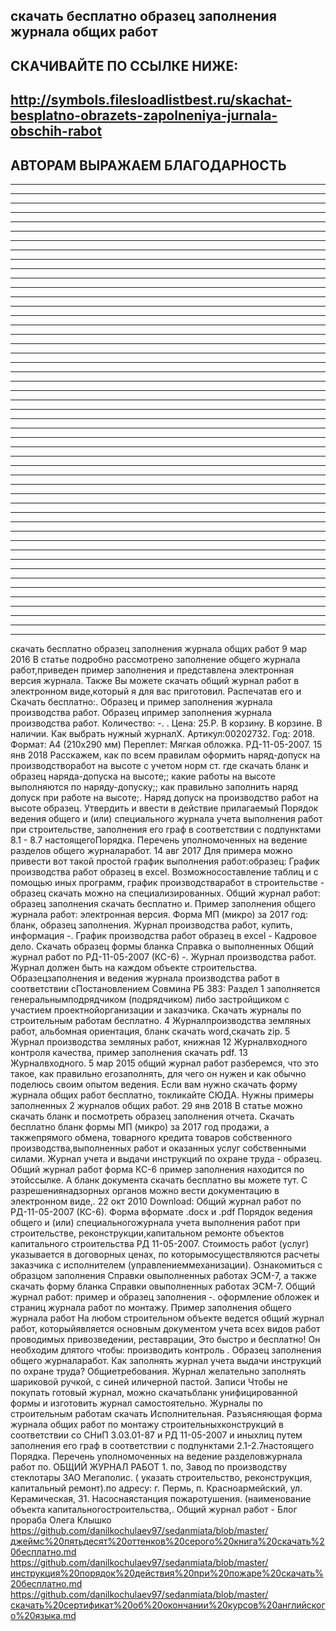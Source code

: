 скачать бесплатно образец заполнения журнала общих работ
--------------------------------------------------
СКАЧИВАЙТЕ ПО ССЫЛКЕ НИЖЕ:
--------------------------------------------------
http://symbols.filesloadlistbest.ru/skachat-besplatno-obrazets-zapolneniya-jurnala-obschih-rabot
--------------------------------------------------
АВТОРАМ ВЫРАЖАЕМ БЛАГОДАРНОСТЬ
--------------------------------------------------
--------------------------------------------------
--------------------------------------------------
--------------------------------------------------
--------------------------------------------------
--------------------------------------------------
--------------------------------------------------
--------------------------------------------------
--------------------------------------------------
--------------------------------------------------
--------------------------------------------------
--------------------------------------------------
--------------------------------------------------
--------------------------------------------------
--------------------------------------------------
--------------------------------------------------
--------------------------------------------------
--------------------------------------------------
--------------------------------------------------
--------------------------------------------------
--------------------------------------------------
--------------------------------------------------
--------------------------------------------------
--------------------------------------------------
--------------------------------------------------
--------------------------------------------------
--------------------------------------------------
--------------------------------------------------
--------------------------------------------------
--------------------------------------------------
--------------------------------------------------
--------------------------------------------------
--------------------------------------------------
--------------------------------------------------
--------------------------------------------------
--------------------------------------------------
--------------------------------------------------
--------------------------------------------------
--------------------------------------------------
--------------------------------------------------
--------------------------------------------------
--------------------------------------------------
--------------------------------------------------
--------------------------------------------------
--------------------------------------------------
--------------------------------------------------
--------------------------------------------------
--------------------------------------------------
--------------------------------------------------
--------------------------------------------------
скачать бесплатно образец заполнения журнала общих работ 9 мар 2016  В статье подробно рассмотрено заполнение общего журнала работ,приведен пример заполнения и представлена электронная версия журнала. Также Вы можете скачать общий журнал работ в электронном виде,который я для вас приготовил. Распечатав его и  Скачать бесплатно:. Образец и пример заполнения журнала производства работ. Образец ипример заполнения журнала производства работ. Количество: -. . Цена: 25.P. В корзину. В корзине. В наличии. Как выбрать нужный журналX. Артикул:00202732. Год: 2018. Формат: А4 (210x290 мм) Переплет: Мягкая обложка. РД-11-05-2007. 15 янв 2018  Расскажем, как по всем правилам оформить наряд-допуск на производстворабот на высоте с учетом норм ст.  где скачать бланк и образец наряда-допуска на высоте;; какие работы на высоте выполняются по наряду-допуску;; как правильно заполнить наряд допуск при работе на высоте;. Наряд допуск на производство работ на высоте  образец. Утвердить и ввести в действие прилагаемый Порядок ведения общего и (или) специального журнала учета выполнения работ при строительстве, заполнения его граф в соответствии с подпунктами 8.1 - 8.7 настоящегоПорядка. Перечень уполномоченных на ведение разделов общего журналаработ. 14 авг 2017  Для примера можно привести вот такой простой график выполнения работ:образец: График производства работ образец в excel. Возможносоставление таблиц и с помощью иных программ, график производстваработ в строительстве - образец скачать можно на специализированных. Общий журнал работ: образец заполнения скачать бесплатно и. Пример заполнения общего журнала работ: электронная версия. Форма МП (микро) за 2017 год: бланк, образец заполнения. Журнал производства работ, купить, информация -. График производства работ образец в excel - Кадровое дело. Скачать образец формы бланка Справка о выполненных
Общий журнал работ по РД-11-05-2007 (КС-6) -. Журнал производства работ. Журнал должен быть на каждом объекте строительства. Образецзаполнения и ведения журнала производства работ в соответствии сПостановлением Совмина РБ 383: Раздел 1 заполняется генеральнымподрядчиком (подрядчиком) либо застройщиком с участием проектнойорганизации и заказчика. Скачать журналы по строительным работам бесплатно.  4 Журналпроизводства земляных работ, альбомная ориентация, бланк скачать word,скачать zip. 5 Журнал производства земляных работ, книжная  12 Журналвходного контроля качества, пример заполнения скачать pdf. 13 Журналвходного. 5 мар 2015  общий журнал работ разберемся, что это такое, как правильно егозаполнять, для чего он нужен и как обычно поделюсь своим опытом ведения. Если вам нужно скачать форму журнала общих работ бесплатно, токликайте СЮДА. Нужны примеры заполненных 2 журналов общих работ. 29 янв 2018  В статье можно скачать бланк и посмотреть образец заполнения отчета. Скачать бесплатно бланк формы МП (микро) за 2017 год  продажи, а такжепрямого обмена, товарного кредита товаров собственного производства,выполненных работ и оказанных услуг собственными силами. Журнал учета и выдачи инструкций по охране труда - образец. Общий журнал работ форма КС-6  пример заполнения находится по этойссылке. А бланк документа скачать бесплатно вы можете тут. С разрешениянадзорных органов можно вести документацию в электронном виде,. 22 окт 2010  Download: Общий журнал работ по РД-11-05-2007 (КС-6).  Форма вформате .docx и .pdf  Порядок ведения общего и (или) специальногожурнала учета выполнения работ при строительстве, реконструкции,капитальном ремонте объектов капитального строительства РД 11-05-2007. Стоимость работ (услуг) указывается в договорных ценах, по которымосуществляются расчеты заказчика с исполнителем (управлениеммеханизации). Ознакомиться с образцом заполнения Справки овыполненных работах ЭСМ-7, а также скачать форму бланка Справки овыполненных работах ЭСМ-7. Общий журнал работ: пример и образец заполнения -. оформление обложек и страниц журнала работ по монтажу. Пример заполнения общего журнала работ
На любом строительном объекте ведется общий журнал работ, которыйявляется основным документом учета всех видов работ проводимых привозведении, реставрации,  Это быстро и бесплатно! Он необходим длятого чтобы: производить контроль . Образец заполнения общего журналаработ. Как заполнять журнал учета выдачи инструкций по охране труда? Общиетребования. Журнал желательно заполнять шариковой ручкой, с синей иличерной пастой. Записи  Чтобы не покупать готовый журнал, можно скачатьбланк унифицированной формы и изготовить журнал самостоятельно. Журналы по строительным работам скачать  Исполнительная. Разъясняющая форма журнала общих работ по монтажу строительныхконструкций в соответствии со СНиП 3.03.01-87 и РД 11-05-2007  и иныхлиц путем заполнения его граф в соответствии с подпунктами 2.1-2.7настоящего Порядка. Перечень уполномоченных на ведение разделовжурнала работ по. ОБЩИЙ ЖУРНАЛ РАБОТ 1. по, Завод по производству стеклотары ЗАО Мегаполис. ( указать строительство, реконструкция, капитальный ремонт).по адресу: г. Пермь, п. Красноармейский, ул. Керамическая, 31. Насоснаястанция пожаротушения. (наименование объекта капитальногостроительства,. Общий журнал работ - Блог прораба Олега Клышко
https://github.com/danilkochulaev97/sedanmiata/blob/master/джеймс%20пятьдесят%20оттенков%20серого%20книга%20скачать%20бесплатно.md
https://github.com/danilkochulaev97/sedanmiata/blob/master/инструкция%20порядок%20действия%20при%20пожаре%20скачать%20бесплатно.md
https://github.com/danilkochulaev97/sedanmiata/blob/master/скачать%20сертификат%20об%20окончании%20курсов%20английского%20языка.md